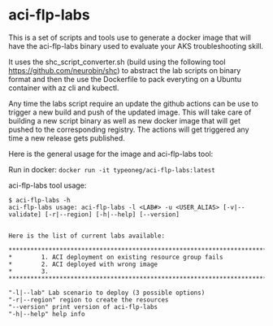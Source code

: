 # aci-flp-labs
This is a set of scripts and tools use to generate a docker image that will have the aci-flp-labs binary used to evaluate your AKS troubleshooting skill.

It uses the shc_script_converter.sh (build using the following tool https://github.com/neurobin/shc) to abstract the lab scripts on binary format and then the use the Dockerfile to pack everyting on a Ubuntu container with az cli and kubectl.

Any time the labs script require an update the github actions can be use to trigger a new build and push of the updated image. This will take care of building a new script binary as well as new docker image that will get pushed to the corresponding registry. The actions will get triggered any time a new release gets published.

Here is the general usage for the image and aci-flp-labs tool:

Run in docker: `docker run -it typeoneg/aci-flp-labs:latest`

aci-flp-labs tool usage:
```
$ aci-flp-labs -h
aci-flp-labs usage: aci-flp-labs -l <LAB#> -u <USER_ALIAS> [-v|--validate] [-r|--region] [-h|--help] [--version]


Here is the list of current labs available:

*************************************************************************************
*        1. ACI deployment on existing resource group fails
*        2. ACI deployed with wrong image
*        3. 
*************************************************************************************

"-l|--lab" Lab scenario to deploy (3 possible options)
"-r|--region" region to create the resources
"--version" print version of aci-flp-labs
"-h|--help" help info
```
